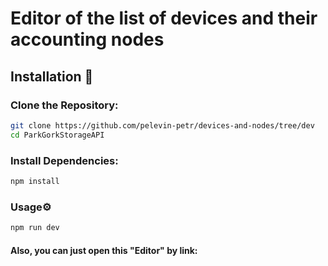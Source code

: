 # Editor of the list of devices and their accounting nodes

## Installation 🔧

### Clone the Repository:

```bash
git clone https://github.com/pelevin-petr/devices-and-nodes/tree/dev
cd ParkGorkStorageAPI
```

### Install Dependencies:

```bash
npm install
```

### Usage⚙️

```bash
npm run dev
```

#### Also, you can just open this "Editor" by link:   